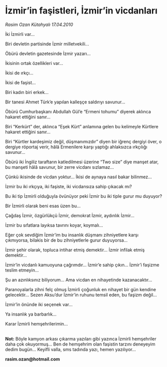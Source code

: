 # İzmir’in faşistleri, İzmir’in vicdanları

*Rasim Ozan Kütahyalı 17.04.2010*

<div class="yazi"><p>İki İzmirli var...</p>
<p>Biri devletin partisinde İzmir milletvekili...</p>
<p>Öbürü devletin gazetesinde İzmir yazarı...</p>
<p>İkisinin ortak özellikleri var...</p>
<p>İkisi de ırkçı...</p>
<p>İkisi de faşist...</p>
<p>Biri kadın biri erkek...</p>
<p>Bir tanesi Ahmet Türk’e yapılan kalleşçe saldırıyı savunur...</p>
<p>Öbürü Cumhurbaşkanı Abdullah Gül’e “Ermeni tohumu” diyerek aklınca hakaret ettiğini sanır...</p>
<p>Biri “Kerkürt” der, aklınca “Eşek Kürt” anlamına gelen bu kelimeyle Kürtlere hakaret ettiğini sanır...</p>
<p>Biri “Kürtler kardeşimiz değil, düşmanımızdır” diyen bir iğrenç dergiyi över, o dergiye röportaj verir, hâlâ Ermenilere karşı yaptığı ahlaksızca ırkçılığı savunur...</p>
<p>Öbürü iki İngiliz taraftarın katledilmesi üzerine “Two size” diye manşet atar, bu manşeti hâlâ savunur, bir zerre vicdanı sızlamaz...</p>
<p>Çünkü ikisinde de vicdan yoktur... İkisi de aynaya nasıl bakar bilinmez...</p>
<p>İzmir bu iki ırkçıya, iki faşiste, iki vicdansıza sahip çıkacak mı?</p>
<p>Bu iki tip İzmirli olduğuyla övünüyor peki İzmir bu iki tiple gurur mu duyuyor?</p>
<p>Bir İzmirli olarak beni esas üzen bu...</p>
<p>Çağdaş İzmir, özgürlükçü İzmir, demokrat İzmir, aydınlık İzmir...</p>
<p>İzmir bu sıfatlara layıksa tavrını koyar, koymalı...</p>
<p>Eğer çok sevdiğim İzmir’im bu insanlık düşmanı zihniyetlere karşı çıkmıyorsa, bilakis bir de bu zihniyetlerle gurur duyuyorsa...</p>
<p>İzmir şehir olarak, topluca intihar etmiş demektir... İzmir infilak etmiş demektir...</p>
<p>İzmir’in vicdanlı kamuoyuna çağrımdır... İzmir’e sahip çıkın... İzmir’i faşizme teslim etmeyin...</p>
<p>Şu an azınlıksınız biliyorum... Ama vicdan en nihayetinde kazanacaktır...</p>
<p>Paranoyalarla zihni felç olmuş İzmirli çoğunluk en nihayet bir gün kendine gelecektir... Sezen Aksu’dur İzmir’in ruhunu temsil eden, bu faşizm değil...</p>
<p>İzmir’in önünde iki seçenek var...</p>
<p>Ya insanlık ya barbarlık...</p>
<p>Karar İzmirli hemşehrilerimin...</p>
<p><b><br/>Not:</b> Böyle kamyon arkası çıkarma yazıları gibi yazınca İzmirli hemşehriler daha çok okuyormuş... Ben de hemşehrim olan faşistin tarzını deneyeyim dedim bugün... Keyifli valla, sms tadında yazı, hemen yazılıyor...</p>
<p><b>rasim.ozan@hotmail.com</b></p></div>
